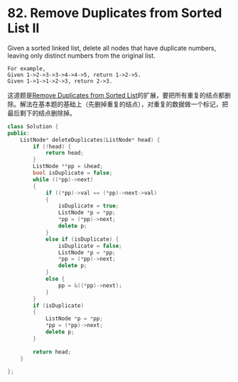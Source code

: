 # 82. Remove Duplicates from Sorted List II
Given a sorted linked list, delete all nodes that have duplicate numbers, leaving only distinct numbers from the original list.
```
For example,
Given 1->2->3->3->4->4->5, return 1->2->5.
Given 1->1->1->2->3, return 2->3.
```
这道题是[Remove Duplicates from Sorted List](https://github.com/huixinHu/Personal-blog/blob/master/content/LeetCode/083.%20Remove%20Duplicates%20from%20Sorted%20List.md)的扩展，要把所有重复的结点都删除。解法在基本题的基础上（先删掉重复的结点），对重复的数据做一个标记，把最后剩下的结点删除掉。
```cpp
class Solution {
public:
    ListNode* deleteDuplicates(ListNode* head) {
        if (!head) {
            return head;
        }
        ListNode **pp = &head;
        bool isDuplicate = false;
        while ((*pp)->next)
        {
            if ((*pp)->val == (*pp)->next->val)
            {
                isDuplicate = true;
                ListNode *p = *pp;
                *pp = (*pp)->next;
                delete p;
            }
            else if (isDuplicate) {
                isDuplicate = false;
                ListNode *p = *pp;
                *pp = (*pp)->next;
                delete p;
            }
            else {
                pp = &((*pp)->next);
            }
        }
        if (isDuplicate)
        {
            ListNode *p = *pp;
            *pp = (*pp)->next;
            delete p;
        }
        
        return head;
    }
    
};
```
